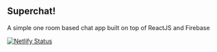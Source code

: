 ## Superchat!

A simple one room based chat app built on top of ReactJS and Firebase

[![Netlify Status](https://api.netlify.com/api/v1/badges/6a1a84e9-0cae-44cb-831e-54501855e8ac/deploy-status)](https://app.netlify.com/sites/zealous-jepsen-d57df6/deploys)